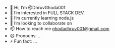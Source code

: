 - 👋 Hi, I’m @DhruvGhoda001
- 👀 I’m interested in FULL STACK DEV.
- 🌱 I’m currently learning node.js
- 💞️ I’m looking to collaborate on 
- 📫 How to reach me ghodadhruv001@gmail.com
- 😄 Pronouns: ...
- ⚡ Fun fact: ...

<!---
DhruvGhoda001/DhruvGhoda001 is a ✨ special ✨ repository because its `README.md` (this file) appears on your GitHub profile.
You can click the Preview link to take a look at your changes.
--->
